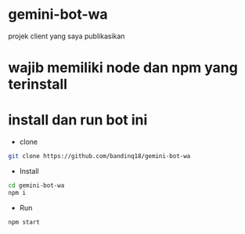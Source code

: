 # gemini-bot-wa
projek client yang saya publikasikan


# wajib memiliki node dan npm yang terinstall
# install dan run bot ini 

- clone
```bash
git clone https://github.com/bandinq18/gemini-bot-wa
```

- Install
```bash
cd gemini-bot-wa
npm i
```

- Run
```bash
npm start
```
